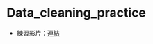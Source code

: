 # Data_cleaning_practice

* 練習影片：[連結]("https://www.youtube.com/watch?v=sSnbmbRmtSA&list=WL&index=5")   
